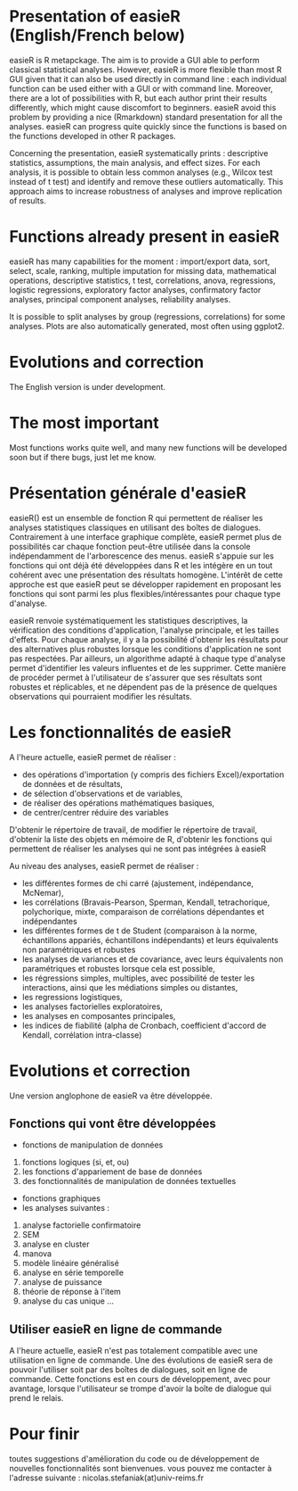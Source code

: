 # Presentation of easieR (English/French below)

easieR is R metapckage. The aim is to provide a GUI able to perform classical statistical analyses. However, easieR is more flexible than most R GUI given that it can also be used directly in command line : each individual function can be used either with a GUI or with command line. Moreover, there are a lot of possibilities with R, but each author print their results differently, which might cause discomfort to beginners. easieR avoid this problem by providing a nice (Rmarkdown) standard presentation for all the analyses. easieR can progress quite quickly since the functions is based on the functions developed in other R packages.

Concerning the presentation, easieR systematically prints : descriptive statistics, assumptions, the main analysis, and effect sizes. For each analysis, it is possible to obtain less common analyses (e.g., Wilcox test instead of t test) and identify and remove these outliers automatically. This approach aims to increase robustness of analyses and improve replication of results.

# Functions already present in easieR

easieR has many capabilities for the moment : import/export data, sort, select, scale, ranking, multiple imputation for missing data, mathematical operations, descriptive statistics, t test, correlations, anova, regressions, logistic regressions, exploratory factor analyses, confirmatory factor analyses, principal component analyses, reliability analyses.

It is possible to split analyses by group (regressions, correlations) for some analyses. Plots are also automatically generated, most often using ggplot2.



# Evolutions and correction
The English version is under development. 

# The most important
Most functions works quite well, and many new functions will be developed soon but if there bugs, just let me know.


# Présentation générale d'easieR

easieR() est un ensemble de fonction R qui permettent de réaliser les analyses statistiques classiques en utilisant des boîtes de dialogues. 
Contrairement à une interface graphique complète, easieR permet plus de possibilités car chaque fonction peut-être utilisée dans la console indépendamment de l'arborescence des menus. 
easieR s'appuie sur les fonctions qui ont déjà été développées dans R et les intégère en un tout cohérent avec une présentation des résultats homogène. L'intérêt de cette approche est que easieR peut se développer rapidement en proposant les fonctions qui sont parmi les plus flexibles/intéressantes pour chaque type d'analyse. 

easieR renvoie systématiquement les statistiques descriptives, la vérification des conditions d'application, l'analyse principale, et les tailles d'effets.
Pour chaque analyse, il y a la possibilité d'obtenir les résultats pour des alternatives plus robustes lorsque les conditions d'application ne sont pas respectées. Par ailleurs, un algorithme adapté à chaque type d'analyse permet d'identifier les valeurs influentes et de les supprimer. Cette manière de procéder permet à l'utilisateur de s'assurer que ses résultats sont robustes et réplicables, et ne dépendent pas de la présence de quelques observations qui pourraient modifier les résultats. 

# Les fonctionnalités de easieR
A l'heure actuelle, easieR permet de réaliser :
- des opérations d'importation (y compris des fichiers Excel)/exportation de données et de résultats, 
- de sélection d'observations et de variables, 
- de réaliser des opérations mathématiques basiques,
- de centrer/centrer réduire des variables

D'obtenir le répertoire de travail, de modifier le répertoire de travail, d'obtenir la liste des objets en mémoire de R, d'obtenir les fonctions qui permettent de réaliser les analyses qui ne sont pas intégrées à easieR

Au niveau des analyses, easieR permet de réaliser :
- les différentes formes de chi carré (ajustement, indépendance, McNemar), 
- les corrélations (Bravais-Pearson, Sperman, Kendall, tetrachorique, polychorique, mixte, comparaison de corrélations dépendantes et indépendantes
- les différentes formes de t de Student (comparaison à la norme, échantillons appariés, échantillons indépendants) et leurs équivalents non paramétriques et robustes
- les analyses de variances et de covariance, avec leurs équivalents non paramétriques et robustes lorsque cela est possible, 
- les régressions simples, multiples, avec possibilité de tester les interactions, ainsi que les médiations simples ou distantes,
- les regressions logistiques, 
- les analyses factorielles exploratoires, 
- les analyses en composantes principales,
- les indices de fiabilité (alpha de Cronbach, coefficient d'accord de Kendall, corrélation intra-classe)
 

# Evolutions et correction
Une version anglophone de easieR va être développée.



## Fonctions qui vont être développées 
- fonctions de manipulation de données
1) fonctions logiques (si, et, ou) 
2) les fonctions d'appariement de base de données
3) des fonctionnalités de manipulation de données textuelles
- fonctions graphiques
- les analyses suivantes :
1) analyse factorielle confirmatoire
2) SEM
3) analyse en cluster
4) manova
5) modèle linéaire généralisé
6) analyse en série temporelle
7) analyse de puissance
8) théorie de réponse à l'item
9) analyse du cas unique
...



## Utiliser easieR en ligne de commande
A l'heure actuelle, easieR n'est pas totalement compatible avec une utilisation en ligne de commande. Une des évolutions de easieR sera de pouvoir l'utiliser soit par des boîtes de dialogues, soit en ligne de commande. Cette fonctions est en cours de développement, avec pour avantage, lorsque l'utilisateur se trompe d'avoir la boîte de dialogue qui prend le relais. 

# Pour finir
toutes suggestions d'amélioration du code ou de développement de nouvelles fonctionnalités sont bienvenues.
vous pouvez me contacter à l'adresse suivante : nicolas.stefaniak(at)univ-reims.fr
